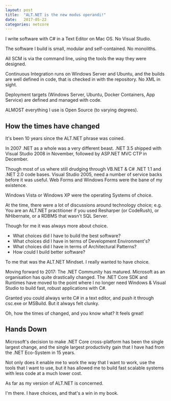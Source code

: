 ```yaml
---
layout: post
title:  "ALT.NET is the new modus operandi!"
date:   2017-05-22
categories: netcore
---
```


I write software with C# in a Text Editor on Mac OS. No Visual Studio.

The software I build is small, modular and self-contained. No monoliths.

All SCM is via the command line, using the tools the way they were designed.

Continuous Integration runs on Windows Server and Ubuntu, and the builds are well defined in code, that is checked in with the repository. No XML in sight.

Deployment targets (Windows Server, Ubuntu, Docker Containers, App Service) are defined and managed with code.

ALMOST everything I use is Open Source (to varying degrees).

## How the times have changed

It's been 10 years since the ALT.NET phrase was coined.

In 2007 .NET as a whole was a very different beast. .NET 3.5 shipped with Visual Studio 2008 in November, followed by ASP.NET MVC CTP in December.

Though most of us where still drudging through VB.NET & C# .NET 1.1 and .NET 2.0 code bases. Visual Studio 2005, need a number of service backs before it was useful. Web Forms and Windows Forms were the bane of my existence.

Windows Vista or Windows XP were the operating Systems of choice.

At the time, there were a lot of discussions around technology choice; e.g. You are an ALT.NET practitioner if you used Resharper (or CodeRush), or NHibernate, or a RDBMS that wasn't SQL Server.

Though for me it was always more about choice.

- What choices did I have to build the best software?
- What choices did I have in terms of Development Environment's?
- What choices did I have in terms of Architectural Patterns?
- How could I build better software?

To me that was the ALT.NET Mindset. I really wanted to have choice.

Moving forward to 2017:  The .NET Community has matured. Microsoft as an organisation has quite drastically changed. The .NET Core SDK and Runtimes have moved to the point where I no longer need Windows & Visual Studio to build fast, robust applications with C#.

Granted you could always write C# in a text editor, and push it through csc.exe or MSBuild. But it always felt clunky.

Oh, how the times of changed, and you know what? It feels great!

## Hands Down

Microsoft's decision to make .NET Core cross-platform has been the single largest change, and the single largest productivity gain that I have had from the .NET Eco-System in 15 years.

Not only does it enable me to work the way that I want to work, use the tools that I want to use, but it has allowed me to build fast scalable systems with less code at a much lower cost.

As far as my version of ALT.NET is concerned.

I'm there. I have choices, and that's a win in my book.
